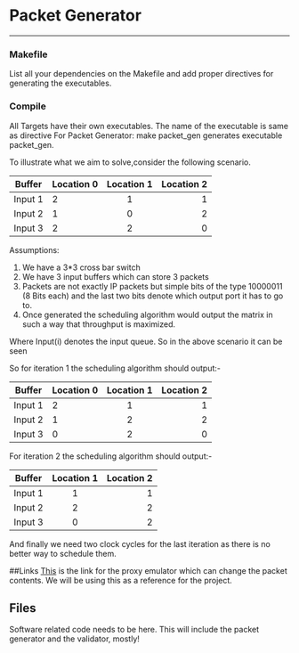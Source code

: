 # Packet Generator
----

### Makefile
List all your dependencies on the Makefile and add proper directives for 
generating the executables.

### Compile
All Targets have their own executables. The name of the executable is same as 
directive
For Packet Generator:
        make packet_gen  generates executable packet_gen.


To illustrate what we aim to solve,consider the following scenario.

|Buffer         | Location 0    | Location 1    | Location 2        |
|-------        | ------------- |:-------------:| -----:|
|Input 1        | 2             | 1             |   1   |
|Input 2        | 1             | 0             |   2   |
|Input 3        | 2             | 2             |   0   |

Assumptions:
1. We have a 3*3 cross bar switch
2. We have 3 input buffers which can store 3 packets
3. Packets are not exactly IP packets but simple bits of the type 10000011
   (8 Bits each) and the last two bits denote which output port it has to go to.
4. Once generated the scheduling algorithm would output the matrix in such a way
   that throughput is maximized.
 
Where Input(i) denotes the input queue. So in the above scenario it can be seen

So for iteration 1 the scheduling algorithm should output:- 

|Buffer         | Location 0    | Location 1    | Location 2 |
|-------        | ------------- |:-------------:| -----:|
|Input 1        | 2             | 1             |   1   |
|Input 2        | 1             | 2             |   2   |
|Input 3        | 0             | 2             |   0   |

For iteration  2 the scheduling algorithm should output:-

|Buffer          | Location 1    | Location 2 |
|-------         |:-------------:| -----:|
|Input 1         | 1             |   1   |
|Input 2         | 2             |   2   |
|Input 3         | 0             |   2   |

And finally we need two clock cycles for the last iteration as there is no better
way to schedule them. 

##Links 
[This](http://www.cs.columbia.edu/~hgs/research/projects/newudpl/) is the link 
for the proxy emulator which can change the packet contents. We will be using 
this as a reference for the project.

## Files

Software related code needs to be here. This will include the packet generator 
and the validator, mostly!


